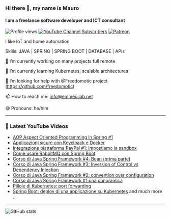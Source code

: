 ### Hi there 👋, my name is Mauro 
#### I am a freelance software developer and ICT consultant

![Profile views](https://gpvc.arturio.dev/mcicolella)
[![YouTube Channel Subscribers](https://img.shields.io/youtube/channel/subscribers/UCwTjA-PulR8QrL6C2tiBrDg?label=SUBSCRIBE-EmmeCiLab&style=plastic)](https://www.youtube.com/c/emmecilab?sub_confirmation=1)
[	![Patreon](https://img.shields.io/badge/Patreon-F96854?style=for-the-badge&logo=patreon&logoColor=white)](https://www.patreon.com/emmecilab)

I like IoT and home automation

Skills: JAVA | SPRING | SPRING BOOT | DATABASE | APIs

🔭 I’m currently working on many projects full remote

🌱 I’m currently learning Kubernetes, scalable architectures 

🤔 I’m looking for help with @Freedomotic project (https://github.com/freedomotic) 

📫 How to reach me: info@emmecilab.net 

😄 Pronouns: he/him 


---

### 🎥 Latest YouTube Videos

<!-- YOUTUBE:START -->

- [AOP Aspect Oriented Programming in Spring #1](https://youtu.be/8OKC3c6ryKg)
- [Applicazioni sicure con Keycloack e Docker](https://youtu.be/2_nnPboQd5w)
- [Integrazione piattaforma PayPal #1: impostiamo la sandbox](https://youtu.be/rmq14D10Gl0)
- [Come usare RabbitMQ con Spring Boot](https://youtu.be/09OPikwK05M)
- [Corso di Java Spring Framework #4: Bean (prima parte)](https://youtu.be/mxPUSiPiOLU)
- [Corso di Java Spring Framework #3: Inversion of Control vs Dependency Injection](https://youtu.be/jVzPUh_1mPo)
- [Corso di Java Spring Framework #2: convention over configuration](https://youtu.be/OeSgB4my-4U)
- [Corso di Java Spring Framework #1:una panoramica](https://youtu.be/_4QFC_LB9OQ)
- [Pillole di Kubernetes: port forwarding](https://youtu.be/uMt07_SgJu8)
- [Spring Boot: deploy di una applicazione su Kubernetes](https://youtu.be/OJULEgBJDW8)
and much more ...

<!-- YOUTUBE:END -->

---

![GitHub stats](https://github-readme-stats.vercel.app/api?username=mcicolella&show_icons=true)  
  

